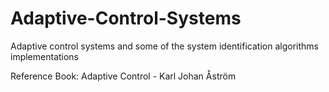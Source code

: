 # Adaptive-Control-Systems

Adaptive control systems and some of the system identification algorithms implementations

Reference Book: Adaptive Control - Karl Johan Åström

